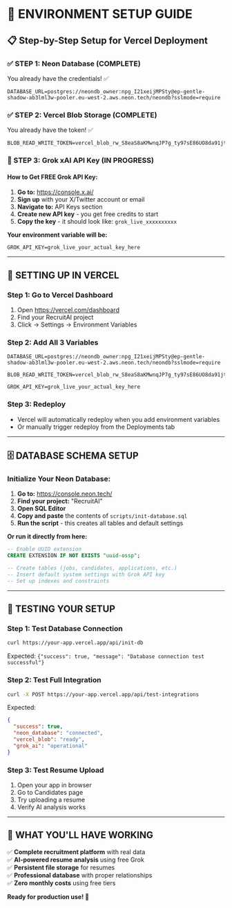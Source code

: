 # 🔧 ENVIRONMENT SETUP GUIDE

## **📋 Step-by-Step Setup for Vercel Deployment**

### **✅ STEP 1: Neon Database (COMPLETE)**
You already have the credentials! ✅

```env
DATABASE_URL=postgres://neondb_owner:npg_I21xeijMPSty@ep-gentle-shadow-ab3lml3w-pooler.eu-west-2.aws.neon.tech/neondb?sslmode=require
```

### **✅ STEP 2: Vercel Blob Storage (COMPLETE)**  
You already have the token! ✅

```env
BLOB_READ_WRITE_TOKEN=vercel_blob_rw_S8eaS8aKMwnqJP7g_ty97sE86UO8da91jtH78KbY6kKPiC8
```

### **🔄 STEP 3: Grok xAI API Key (IN PROGRESS)**

#### **How to Get FREE Grok API Key:**

1. **Go to:** https://console.x.ai/
2. **Sign up** with your X/Twitter account or email
3. **Navigate to:** API Keys section
4. **Create new API key** - you get free credits to start
5. **Copy the key** - it should look like: `grok_live_xxxxxxxxxx`

**Your environment variable will be:**
```env
GROK_API_KEY=grok_live_your_actual_key_here
```

---

## **🚀 SETTING UP IN VERCEL**

### **Step 1: Go to Vercel Dashboard**
1. Open https://vercel.com/dashboard
2. Find your RecruitAI project
3. Click → Settings → Environment Variables

### **Step 2: Add All 3 Variables**
```env
DATABASE_URL=postgres://neondb_owner:npg_I21xeijMPSty@ep-gentle-shadow-ab3lml3w-pooler.eu-west-2.aws.neon.tech/neondb?sslmode=require

BLOB_READ_WRITE_TOKEN=vercel_blob_rw_S8eaS8aKMwnqJP7g_ty97sE86UO8da91jtH78KbY6kKPiC8

GROK_API_KEY=grok_live_your_actual_key_here
```

### **Step 3: Redeploy**
- Vercel will automatically redeploy when you add environment variables
- Or manually trigger redeploy from the Deployments tab

---

## **🗄️ DATABASE SCHEMA SETUP**

### **Initialize Your Neon Database:**

1. **Go to:** https://console.neon.tech/
2. **Find your project:** "RecruitAI" 
3. **Open SQL Editor**
4. **Copy and paste** the contents of `scripts/init-database.sql`
5. **Run the script** - this creates all tables and default settings

**Or run it directly from here:**
```sql
-- Enable UUID extension
CREATE EXTENSION IF NOT EXISTS "uuid-ossp";

-- Create tables (jobs, candidates, applications, etc.)
-- Insert default system settings with Grok API key
-- Set up indexes and constraints
```

---

## **🧪 TESTING YOUR SETUP**

### **Step 1: Test Database Connection**
```bash
curl https://your-app.vercel.app/api/init-db
```

Expected: `{"success": true, "message": "Database connection test successful"}`

### **Step 2: Test Full Integration**
```bash
curl -X POST https://your-app.vercel.app/api/test-integrations
```

Expected: 
```json
{
  "success": true,
  "neon_database": "connected",
  "vercel_blob": "ready", 
  "grok_ai": "operational"
}
```

### **Step 3: Test Resume Upload**
1. Open your app in browser
2. Go to Candidates page
3. Try uploading a resume
4. Verify AI analysis works

---

## **🎯 WHAT YOU'LL HAVE WORKING**

✅ **Complete recruitment platform** with real data  
✅ **AI-powered resume analysis** using free Grok  
✅ **Persistent file storage** for resumes  
✅ **Professional database** with proper relationships  
✅ **Zero monthly costs** using free tiers  

**Ready for production use! 🚀** 